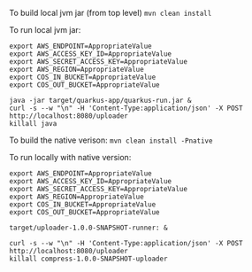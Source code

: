 To build local jvm jar (from top level)
`mvn clean install`

To run local jvm jar:
```
export AWS_ENDPOINT=AppropriateValue
export AWS_ACCESS_KEY_ID=AppropriateValue
export AWS_SECRET_ACCESS_KEY=AppropriateValue
export AWS_REGION=AppropriateValue
export COS_IN_BUCKET=AppropriateValue
export COS_OUT_BUCKET=AppropriateValue

java -jar target/quarkus-app/quarkus-run.jar &
curl -s --w "\n" -H 'Content-Type:application/json' -X POST http://localhost:8080/uploader
killall java
```

To build the native verison:
`mvn clean install -Pnative`

To run locally with native version:
```
export AWS_ENDPOINT=AppropriateValue
export AWS_ACCESS_KEY_ID=AppropriateValue
export AWS_SECRET_ACCESS_KEY=AppropriateValue
export AWS_REGION=AppropriateValue
export COS_IN_BUCKET=AppropriateValue
export COS_OUT_BUCKET=AppropriateValue

target/uploader-1.0.0-SNAPSHOT-runner: &

curl -s --w "\n" -H 'Content-Type:application/json' -X POST http://localhost:8080/uploader
killall compress-1.0.0-SNAPSHOT-uploader
```


